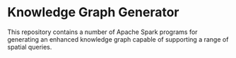 # Knowledge Graph Generator
This repository contains a number of Apache Spark programs for generating an enhanced knowledge graph capable of supporting a range of spatial queries.
